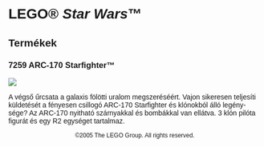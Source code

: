 <div lang="hu-HU" style="font-family: Helvetica, sans-serif;">
<h1>LEGO&reg; <i>Star Wars</i>&trade;</h1>
<h2>Termékek</h2>
<h3 style="font-weight: bold;">
<span class="product_number">7259</span>
<span class="title">ARC-170 Starfighter™</span>
</h3>
<img src="https://www.lego.com/cdn/product-assets/product.img.pri/7259_prod.jpg" type="image/jpeg">
<p class="description">A végső űrcsata a galaxis fölötti uralom megszeréséért. Vajon sikeresen teljesíti küldetését a fényesen csillogó ARC-170 Starfighter és klónokból álló legénysége? Az ARC-170 nyitható szárnyakkal és bombákkal van ellátva. 3 klón pilóta figurát és egy R2 egységet tartalmaz.</p>
<p class="footer" style="font-size: 12px; text-align: center;">©2005 The LEGO Group. All rights reserved.</p>
</div>